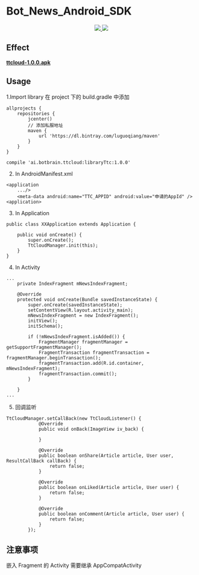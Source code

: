 # Bot_News_Android_SDK

<p align="center">
    <a href="http://developer.android.com/index.html">
        <img src="https://img.shields.io/badge/platform-android-green.svg">
    </a>
    <a href="">
        <img src="https://img.shields.io/badge/Maven%20Central-5.8.1-green.svg">
    </a>
</p>

## Effect

**[ttcloud-1.0.0.apk](https://github.com/lugq/Bot_News_Android_SDK/releases/download/v1.2.1/ttcloud-1.0.0.apk)**

## Usage

1.Import library
在 project 下的 build.gradle 中添加
```
allprojects {
    repositories {
        jcenter()
        // 添加私服地址
        maven {
            url 'https://dl.bintray.com/luguoqiang/maven'
        }
    }
}
```

```
compile 'ai.botbrain.ttcloud:libraryTtc:1.0.0'
```

2. In AndroidManifest.xml
```
<application
    .../>
    <meta-data android:name="TTC_APPID" android:value="申请的AppId" />
<application>
```

3. In Application
```
public class XXApplication extends Application {

    public void onCreate() {
        super.onCreate();
        TtCloudManager.init(this);
    }
}
```

4. In Activity
```
...
    private IndexFragment mNewsIndexFragment;

    @Override
    protected void onCreate(Bundle savedInstanceState) {
        super.onCreate(savedInstanceState);
        setContentView(R.layout.activity_main);
        mNewsIndexFragment = new IndexFragment();
        initView();
        initSchema();

        if (!mNewsIndexFragment.isAdded()) {
            FragmentManager fragmentManager = getSupportFragmentManager();
            FragmentTransaction fragmentTransaction = fragmentManager.beginTransaction();
            fragmentTransaction.add(R.id.container, mNewsIndexFragment);
            fragmentTransaction.commit();
        }

    }
...
```

5. 回调监听
```
TtCloudManager.setCallBack(new TtCloudListener() {
            @Override
            public void onBack(ImageView iv_back) {

            }

            @Override
            public boolean onShare(Article article, User user, ResultCallBack callBack) {
                return false;
            }

            @Override
            public boolean onLiked(Article article, User user) {
                return false;
            }

            @Override
            public boolean onComment(Article article, User user) {
                return false;
            }
        });
```

## 注意事项
嵌入 Fragment 的 Activity 需要继承 AppCompatActivity 

